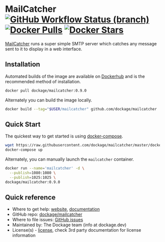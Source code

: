 # MailCatcher [![GitHub Workflow Status (branch)](https://img.shields.io/github/actions/workflow/status/dockage/mailcatcher/ci.yml?branch=master)](https://github.com/dockage/mailcatcher/actions/workflows/ci.yaml) [![Docker Pulls](https://badgen.net/docker/pulls/dockage/mailcatcher?icon=docker&label=pulls)](https://hub.docker.com/r/dockage/mailcatcher/) [![Docker Stars](https://badgen.net/docker/stars/dockage/mailcatcher?icon=docker&label=stars)](https://hub.docker.com/r/dockage/mailcatcher/)
[MailCatcher](https://mailcatcher.me) runs a super simple SMTP server which catches any message sent to it to display in a web interface.



## Installation
Automated builds of the image are available on [Dockerhub](https://hub.docker.com/r/dockage/mailcatcher) and is the recommended method of installation.

```bash
docker pull dockage/mailcatcher:0.9.0
```

Alternately you can build the image locally.

```bash
docker build --tag="$USER/mailcatcher" github.com/dockage/mailcatcher
```


## Quick Start

The quickest way to get started is using [docker-compose](https://docs.docker.com/compose/).

```bash
wget https://raw.githubusercontent.com/dockage/mailcatcher/master/docker-compose.yml
docker-compose up
```

Alternately, you can manually launch the `mailcatcher` container.

```bash
docker run --name='mailcatcher' -d \
  --publish=1080:1080 \
  --publish=1025:1025 \
dockage/mailcatcher:0.9.0
```

## Quick reference
* Where to get help: [website](https://dockage.dev/), [documentation](https://dockage.dev/docs/)
* GitHub repo: [dockage/mailcatcher](https://github.com/dockage/mailcatcher)
* Where to file issues: [GitHub issues](https://github.com/dockage/mailcatcher/issues)
* Maintained by: The Dockage team (info at dockage.dev)
* License(s) - [license](https://github.com/dockage/mailcatcher/blob/main/LICENSE), check 3rd party documentation for license information